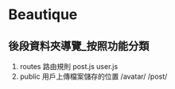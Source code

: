 # Beautique

## 後段資料夾導覽_按照功能分類
1. routes 路由規則
     post.js
     user.js
2. public 用戶上傳檔案儲存的位置
     /avatar/
     /post/